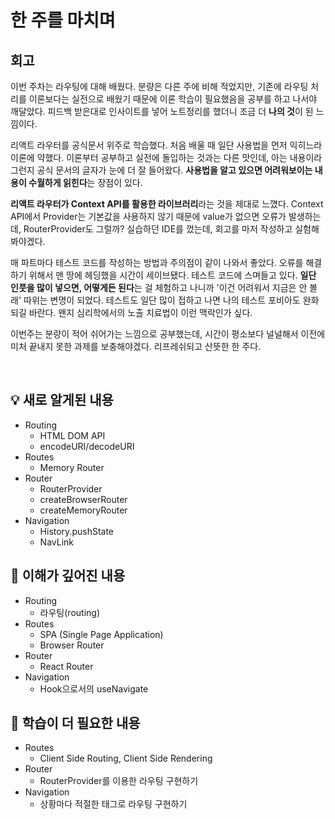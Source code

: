 # 한 주를 마치며

## 회고

이번 주차는 라우팅에 대해 배웠다. 분량은 다른 주에 비해 적었지만, 기존에 라우팅 처리를 이론보다는 실전으로 배웠기 때문에 이론 학습이 필요했음을 
공부를 하고 나서야 깨달았다. 피드백 받은대로 인사이트를 넣어 노트정리를 했더니 조금 더 **나의 것**이 된 느낌이다.

리액트 라우터를 공식문서 위주로 학습했다. 처음 배울 때 일단 사용법을 먼저 익히느라 이론에 약했다. 
이론부터 공부하고 실전에 돌입하는 것과는 다른 맛인데, 아는 내용이라 그런지 공식 문서의 글자가 눈에 더 잘 들어왔다.
**사용법을 알고 있으면 어려워보이는 내용이 수월하게 읽힌다**는 장점이 있다.

**리액트 라우터가 Context API를 활용한 라이브러리**라는 것을 제대로 느꼈다.
Context API에서 Provider는 기본값을 사용하지 않기 때문에 value가 없으면 오류가 발생하는데, RouterProvider도 그럴까?
실습하던 IDE를 껐는데, 회고를 마저 작성하고 실험해 봐야겠다. 

매 파트마다 테스트 코드를 작성하는 방법과 주의점이 같이 나와서 좋았다. 오류를 해결하기 위해서 맨 땅에 헤딩했을 시간이 세이브됐다. 
테스트 코드에 스며들고 있다. **일단 인풋을 많이 넣으면, 어떻게든 된다**는 걸 체험하고 나니까 '이건 어려워서 지금은 안 볼래' 따위는 변명이 되었다.
테스트도 일단 많이 접하고 나면 나의 테스트 포비아도 완화되길 바란다. 왠지 심리학에서의 노출 치료법이 이런 맥락인가 싶다.

이번주는 분량이 적어 쉬어가는 느낌으로 공부했는데, 시간이 평소보다 널널해서 이전에 미처 끝내지 못한 과제를 보충해야겠다. 리프레쉬되고 산뜻한 한 주다. 

<br>

## 💡 새로 알게된 내용

- Routing
  - HTML DOM API
  - encodeURI/decodeURI
- Routes
  - Memory Router
- Router
  - RouterProvider
  - createBrowserRouter
  - createMemoryRouter
- Navigation 
  - History.pushState
  - NavLink


## 🔎 이해가 깊어진 내용

- Routing
  - 라우팅(routing)
- Routes
  - SPA (Single Page Application)
  - Browser Router
- Router
  - React Router
- Navigation
  - Hook으로서의 useNavigate


## 🤔 학습이 더 필요한 내용

- Routes 
  - Client Side Routing, Client Side Rendering
- Router
  - RouterProvider를 이용한 라우팅 구현하기 
- Navigation
  - 상황마다 적절한 태그로 라우팅 구현하기 
